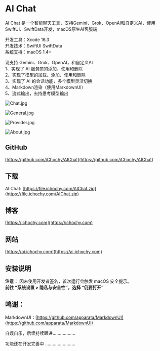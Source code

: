 # AI Chat

AI Chat 是一个智能聊天工具，支持Gemini、Grok、OpenAI和自定义AI，使用SwiftUI、SwiftData开发，macOS原生AI客服端

开发工具：Xcode 16.3   
开发技术：SwiftUI  SwiftData  
系统支持：macOS 1.4+   

现支持 Gemini、Grok、OpenAI，和自定义AI   
1、实现了 AI 服务商的添加、使用和删除  
2、实现了模型的加载、添加、使用和删除  
3、实现了 AI 的会话功能，多个模型灵活切换    
4、Markdown渲染（使用MarkdownUI）  
5、流式输出，去持思考模型输出    


![Chat.jpg](https://image.ichochy.com/AIChat/Chat.jpg)

![General.jpg](https://image.ichochy.com/AIChat/General.jpg)

![Provider.jpg](https://image.ichochy.com/AIChat/Provider.jpg)

![About.jpg](https://image.ichochy.com/AIChat/About.jpg)


## GitHub
[https://github.com/iChochy/AIChat](https://github.com/iChochy/AIChat)

## 下载
AI Chat: [https://file.ichochy.com/AIChat.zip](https://file.ichochy.com/AIChat.zip)

## 博客
[https://ichochy.com](https://ichochy.com)

## 网站
[https://ai.ichochy.com](https://ai.ichochy.com)

## 安装说明
**注意：** 因未使用开发者签名，首次运行会触发 macOS 安全提示。    
**前往 “系统设置 > 隐私与安全性”，选择 “仍要打开”**   

## 鸣谢：
MarkdownUI：[https://github.com/apparata/MarkdownUI](https://github.com/apparata/MarkdownUI)


自娱自乐，后续持续跟进………………

功能还在开发完善中 ……………………
